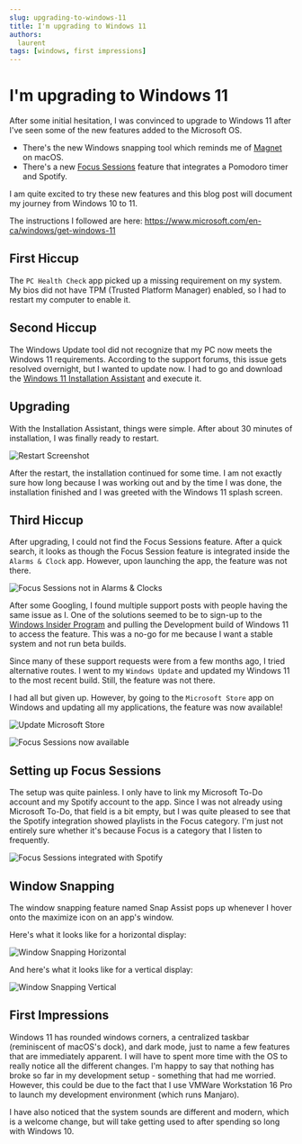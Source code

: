 ```yaml
---
slug: upgrading-to-windows-11 
title: I'm upgrading to Windows 11 
authors:
  laurent
tags: [windows, first impressions]
---
```


# I'm upgrading to Windows 11

After some initial hesitation, I was convinced to upgrade to Windows 11 after I've seen some of the new features added to the Microsoft OS.

* There's the new Windows snapping tool which reminds me of [Magnet](https://magnet.crowdcafe.com/) on macOS.
* There's a new [Focus Sessions](https://blogs.windows.com/windows-insider/2021/08/19/new-clock-app-for-windows-11-with-focus-sessions-rolling-out-to-windows-insiders/) feature that integrates a Pomodoro timer and Spotify.

I am quite excited to try these new features and this blog post will document my journey from Windows 10 to 11.

<!-- truncate -->

The instructions I followed are here: https://www.microsoft.com/en-ca/windows/get-windows-11

## First Hiccup

The `PC Health Check` app picked up a missing requirement on my system. My bios did not have TPM (Trusted Platform Manager) enabled, so I had to restart my computer to enable it.

## Second Hiccup

The Windows Update tool did not recognize that my PC now meets the Windows 11 requirements. According to the support forums, this issue gets resolved overnight, but I wanted to update now. I had to go and download the [Windows 11 Installation Assistant](https://www.microsoft.com/en-us/software-download/windows11) and execute it.

## Upgrading

With the Installation Assistant, things were simple. After about 30 minutes of installation, I was finally ready to restart.

![Restart Screenshot](restart-screenshot-windows-11.png)

After the restart, the installation continued for some time. I am not exactly sure how long because I was working out and by the time I was done, the installation finished and I was greeted with the Windows 11 splash screen.

## Third Hiccup

After upgrading, I could not find the Focus Sessions feature. After a quick search, it looks as though the Focus Session feature is integrated inside the `Alarms & Clock` app. However, upon launching the app, the feature was not there.

![Focus Sessions not in Alarms & Clocks](alarms-clocks-focus-sessions-unavailable.png)

After some Googling, I found multiple support posts with people having the same issue as I. One of the solutions seemed to be to sign-up to the [Windows Insider Program](https://insider.windows.com/en-us/) and pulling the Development build of Windows 11 to access the feature. This was a no-go for me because I want a stable system and not run beta builds.

Since many of these support requests were from a few months ago, I tried alternative routes. I went to my `Windows Update` and updated my Windows 11 to the most recent build. Still, the feature was not there.

I had all but given up. However, by going to the `Microsoft Store` app on Windows and updating all my applications, the feature was now available!

![Update Microsoft Store](microsoft-store-updates.png)

![Focus Sessions now available](focus-sessions-available.png)

## Setting up Focus Sessions

The setup was quite painless. I only have to link my Microsoft To-Do account and my Spotify account to the app. Since I was not already using Microsoft To-Do, that field is a bit empty, but I was quite pleased to see that the Spotify integration showed playlists in the Focus category. I'm just not entirely sure whether it's because Focus is a category that I listen to frequently.

![Focus Sessions integrated with Spotify](focus-sessions-all-set-up.png)

## Window Snapping

The window snapping feature named Snap Assist pops up whenever I hover onto the maximize icon on an app's window.

Here's what it looks like for a horizontal display:

![Window Snapping Horizontal](window-snapping-horizontal.png)

And here's what it looks like for a vertical display:

![Window Snapping Vertical](window-snapping-vertical.png)

## First Impressions

Windows 11 has rounded windows corners, a centralized taskbar (reminiscent of macOS's dock), and dark mode, just to name a few features that are immediately apparent. I will have to spent more time with the OS to really notice all the different changes. I'm happy to say that nothing has broke so far in my development setup - something that had me worried. However, this could be due to the fact that I use VMWare Workstation 16 Pro to launch my development environment (which runs Manjaro).

I have also noticed that the system sounds are different and modern, which is a welcome change, but will take getting used to after spending so long with Windows 10.